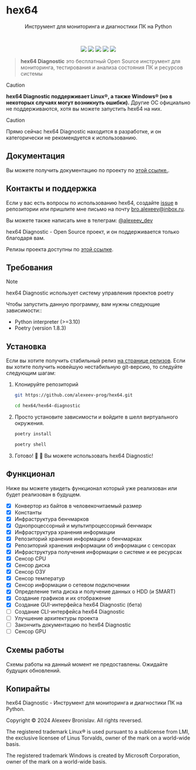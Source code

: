 # hex64

<p align="center">Инструмент для мониторинга и диагностики ПК на Python</p>
<br>
<p align="center">
    <img src="https://img.shields.io/github/languages/top/alexeev-prog/hex64?style=for-the-badge">
    <img src="https://img.shields.io/github/languages/count/alexeev-prog/hex64?style=for-the-badge">
    <img src="https://img.shields.io/github/stars/alexeev-prog/hex64?style=for-the-badge">
    <img src="https://img.shields.io/github/issues/alexeev-prog/hex64?style=for-the-badge">
    <img src="https://img.shields.io/github/last-commit/alexeev-prog/hex64?style=for-the-badge">
    </br>
</p>

> **hex64 Diagnostic** это бесплатный Open Source инструмент для мониторинга, тестирования и анализа состояния ПК и ресурсов системы

> [!CAUTION]
> **hex64 Diagnostic поддерживает Linux®, а также Windows® (но в некоторых случаях могут возникнуть ошибки).** Другие ОС официально не поддерживаются, хотя вы можете запустить hex64 на них.

> [!CAUTION]
> Прямо сейчас hex64 Diagnostic находится в разработке, и он категорически не рекомендуется к использованию.

## Документация
Вы можете получить документацию по проекту по [этой ссылке.](./hex64-diagnostic/docs/index.md).

## Контакты и поддержка
Если у вас есть вопросы по использованию hex64, создайте [issue](https://github.com/alexeev-prog/hex64/issues/new) в репозитории или пришлите мне письмо на почту bro.alexeev@inbox.ru.

Вы можете также написать мне в телеграм: [@alexeev_dev](https://t.me/alexeev_dev)

hex64 Diagnostic - Open Source проект, и он поддерживается только благодаря вам.

Релизы проекта доступны по [этой ссылке](https://github.com/alexeev-prog/hex64/releases).

## Требования

> [!NOTE]
> hex64 Diagnostic использует систему управления проектов poetry

Чтобы запустить данную программу, вам нужны следующие зависимости::

 + Python interpreter (>=3.10)
 + Poetry (version 1.8.3)

## Установка
Если вы хотите получить стабильный релиз [на странице релизов](https://github.com/alexeev-prog/hex64/releases). Если вы хотите получить новейшую нестабильную git-версию, то следуйте следующим шагам:

1. Клонируйте репозиторий

   ```bash
   git https://github.com/alexeev-prog/hex64.git
   
   ```

   ```bash
   cd hex64/hex64-diagnostic
   ```

2. Просто установите зависимости и войдите в шелл виртуального окружения.

   ```bash
   poetry install
   ```
   ```bash
   poetry shell
   ```
3. Готово! 💪 🎉  Вы можете использовать hex64 Diagnostic!

## Функционал
Ниже вы можете увидеть функционал который уже реализован или будет реализован в будущем.

 + [x] Конвертор из байтов в человекочитаемый размер
 + [x] Константы
 + [x] Инфраструктура бенчмарков
 + [x] Однопроцессорный и мультипроцессорный бенчмарк
 + [x] Инфраструктура хранения информации
 + [x] Репозиторий хранения информации о бенчмарках
 + [x] Репозиторий хранения информации об информации с сенсорах
 + [x] Инфраструктура получения информации о системе и ее ресурсах
 + [x] Сенсор CPU
 + [x] Сенсор диска
 + [x] Сенсор ОЗУ
 + [x] Сенсор температур
 + [x] Сенсор информации о сетевом подключении
 + [x] Определение типа диска и получение данных о HDD (и SMART)
 + [x] Создание графиков и их отображение
 + [x] Создание GUI-интерфейса hex64 Diagnostic (бета)
 + [ ] Создание CLI-интерфейса hex64 Diagnostic
 + [ ] Улучшение архитектуры проекта
 + [ ] Закончить документацию по hex64 Diagnostic
 + [ ] Сенсор GPU

## Схемы работы
Схемы работы на данный момент не предоставлены. Ожидайте будущих обновлений.

## Копирайты
hex64 Diagnostic - Инструмент для мониторинга и диагностики ПК на Python.

Copyright © 2024 Alexeev Bronislav. All rights reversed.

The registered trademark Linux® is used pursuant to a sublicense from LMI, the exclusive licensee of Linus Torvalds, owner of the mark on a world-wide basis.

The registered trademark Windows is created by Microsoft Corporation, owner of the mark on a world-wide basis.

